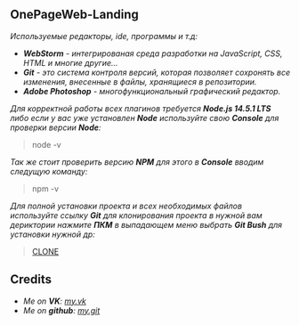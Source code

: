 **__OnePageWeb-Landing__**
---
*Используемые редакторы, ide, программы и т.д:*
* *__WebStorm__ - интегрированая среда разработки на JavaScript, CSS, HTML и многие другие...*
* *__Git__ - это система контроля версий, которая позволяет сохронять все изменения, внесенные в файлы, хранящиеся в репозитории.*
* *__Adobe Photoshop__ - многофункциональный графический редактор.*

*Для корректной работы всех плагинов требуется __Node.js 14.5.1 LTS__ либо если у вас уже установлен __Node__ используйте свою __Console__ для проверки версии __Node__:*
> node -v

*Так же стоит проверить версию __NPM__ для этого в __Console__ вводим следущую команду:* 
> npm -v 

*Для полной установки проекта и всех необходимых файлов используйте ссылку __Git__ для клонирования проекта в нужной вам дериктории нажмите __ПКМ__ в выпадающем меню выбрать __Git Bush__ для установки нужной др:*
> [CLONE](https://github.com/nevermore-base/OnePageWeb-landing.git)

**__Credits__**
---
* *Me on __VK__: [my.vk](https://vk.com/brazzz3rs)*
* *Me on __github__: [my.git](https://github.com/nevermore-base)*
         
